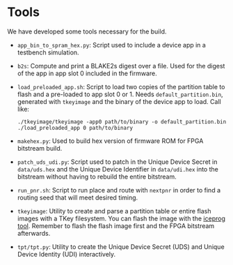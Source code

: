 # Tools

We have developed some tools necessary for the build.

- `app_bin_to_spram_hex.py`: Script used to include a device app in a
  testbench simulation.

- `b2s`: Compute and print a BLAKE2s digest over a file. Used for the
  digest of the app in app slot 0 included in the firmware.

- `load_preloaded_app.sh`: Script to load two copies of the partition
  table to flash and a pre-loaded to app slot 0 or 1. Needs
  `default_partition.bin`, generated with `tkeyimage` and the binary
  of the device app to load. Call like:

  ```
  ./tkeyimage/tkeyimage -app0 path/to/binary -o default_partition.bin
  ./load_preloaded_app 0 path/to/binary
  ```

- `makehex.py`: Used to build hex version of firmware ROM for FPGA
  bitstream build.

- `patch_uds_udi.py`: Script used to patch in the Unique Device Secret
  in `data/uds.hex` and the Unique Device Identifier in `data/udi.hex`
  into the bitstream without having to rebuild the entire bitstream.

- `run_pnr.sh`: Script to run place and route with `nextpnr` in order
  to find a routing seed that will meet desired timing.

- `tkeyimage`: Utility to create and parse a partition table or entire
  flash images with a TKey filesystem. You can flash the image with
  the [iceprog tool](https://github.com/tillitis/icestorm/). Remember
  to flash the flash image first and the FPGA bitstream afterwards.

- `tpt/tpt.py`: Utility to create the Unique Device Secret (UDS) and
  Unique Device Identity (UDI) interactively.

